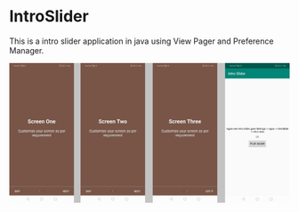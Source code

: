 # IntroSlider
This is a intro slider application in java using View Pager and Preference Manager.

![Image](screenshot.jpg)
